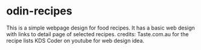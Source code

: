 # odin-recipes
This is a simple webpage design for food recipes. It has a basic web design with links to detail page of selected recipes.
credits: Taste.com.au for the recipe lists
         KDS Coder on youtube for web design idea.
